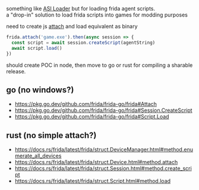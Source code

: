 something like [ASI Loader](https://github.com/ThirteenAG/Ultimate-ASI-Loader) but for loading frida agent scripts.<br>
a "drop-in" solution to load frida scripts into games for modding purposes

need to create js [attach](https://github.com/frida/frida-node/blob/d3b2c753b0e64e68b867fac604f5481b93c6b2d3/lib/index.ts#L175) and load equivalent as binary
```js
frida.attach('game.exe').then(async session => {
  const script = await session.createScript(agentString)
  await script.load()
})
```

should create POC in node, then move to go or rust for compiling a sharable release.

go (no windows?)
-
 - https://pkg.go.dev/github.com/frida/frida-go/frida#Attach
 - https://pkg.go.dev/github.com/frida/frida-go/frida#Session.CreateScript
 - https://pkg.go.dev/github.com/frida/frida-go/frida#Script.Load


rust (no simple attach?)
- 
 - https://docs.rs/frida/latest/frida/struct.DeviceManager.html#method.enumerate_all_devices
 - https://docs.rs/frida/latest/frida/struct.Device.html#method.attach
 - https://docs.rs/frida/latest/frida/struct.Session.html#method.create_script
 - https://docs.rs/frida/latest/frida/struct.Script.html#method.load
